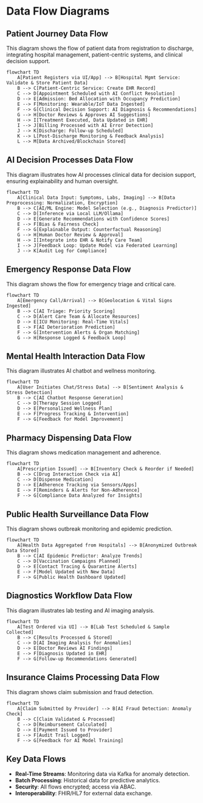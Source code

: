 # Data Flow Diagrams

## Patient Journey Data Flow
This diagram shows the flow of patient data from registration to discharge, integrating hospital management, patient-centric systems, and clinical decision support.

```mermaid
flowchart TD
    A[Patient Registers via UI/App] --> B[Hospital Mgmt Service: Validate & Store Patient Data]
    B --> C[Patient-Centric Service: Create EHR Record]
    C --> D[Appointment Scheduled with AI Conflict Resolution]
    D --> E[Admission: Bed Allocation with Occupancy Prediction]
    E --> F[Monitoring: Wearable/IoT Data Ingested]
    F --> G[Clinical Decision Support: AI Diagnosis & Recommendations]
    G --> H[Doctor Reviews & Approves AI Suggestions]
    H --> I[Treatment Executed, Data Updated in EHR]
    I --> J[Billing Processed with AI Error Detection]
    J --> K[Discharge: Follow-up Scheduled]
    K --> L[Post-Discharge Monitoring & Feedback Analysis]
    L --> M[Data Archived/Blockchain Stored]
```

## AI Decision Processes Data Flow
This diagram illustrates how AI processes clinical data for decision support, ensuring explainability and human oversight.

```mermaid
flowchart TD
    A[Clinical Data Input: Symptoms, Labs, Imaging] --> B[Data Preprocessing: Normalization, Encryption]
    B --> C[AI/ML Engine: Model Selection (e.g., Diagnosis Predictor)]
    C --> D[Inference via Local LLM/Ollama]
    D --> E[Generate Recommendations with Confidence Scores]
    E --> F[Bias & Fairness Check]
    F --> G[Explainable Output: Counterfactual Reasoning]
    G --> H[Human Doctor Review & Approval]
    H --> I[Integrate into EHR & Notify Care Team]
    I --> J[Feedback Loop: Update Model via Federated Learning]
    J --> K[Audit Log for Compliance]
```

## Emergency Response Data Flow
This diagram shows the flow for emergency triage and critical care.

```mermaid
flowchart TD
    A[Emergency Call/Arrival] --> B[Geolocation & Vital Signs Ingested]
    B --> C[AI Triage: Priority Scoring]
    C --> D[Alert Care Team & Allocate Resources]
    D --> E[ICU Monitoring: Real-Time Vitals]
    E --> F[AI Deterioration Prediction]
    F --> G[Intervention Alerts & Organ Matching]
    G --> H[Response Logged & Feedback Loop]
```

## Mental Health Interaction Data Flow
This diagram illustrates AI chatbot and wellness monitoring.

```mermaid
flowchart TD
    A[User Initiates Chat/Stress Data] --> B[Sentiment Analysis & Stress Detection]
    B --> C[AI Chatbot Response Generation]
    C --> D[Therapy Session Logged]
    D --> E[Personalized Wellness Plan]
    E --> F[Progress Tracking & Intervention]
    F --> G[Feedback for Model Improvement]
```

## Pharmacy Dispensing Data Flow
This diagram shows medication management and adherence.

```mermaid
flowchart TD
    A[Prescription Issued] --> B[Inventory Check & Reorder if Needed]
    B --> C[Drug Interaction Check via AI]
    C --> D[Dispense Medication]
    D --> E[Adherence Tracking via Sensors/Apps]
    E --> F[Reminders & Alerts for Non-Adherence]
    F --> G[Compliance Data Analyzed for Insights]
```

## Public Health Surveillance Data Flow
This diagram shows outbreak monitoring and epidemic prediction.

```mermaid
flowchart TD
    A[Health Data Aggregated from Hospitals] --> B[Anonymized Outbreak Data Stored]
    B --> C[AI Epidemic Predictor: Analyze Trends]
    C --> D[Vaccination Campaigns Planned]
    D --> E[Contact Tracing & Quarantine Alerts]
    E --> F[Model Updated with New Data]
    F --> G[Public Health Dashboard Updated]
```

## Diagnostics Workflow Data Flow
This diagram illustrates lab testing and AI imaging analysis.

```mermaid
flowchart TD
    A[Test Ordered via UI] --> B[Lab Test Scheduled & Sample Collected]
    B --> C[Results Processed & Stored]
    C --> D[AI Imaging Analysis for Anomalies]
    D --> E[Doctor Reviews AI Findings]
    E --> F[Diagnosis Updated in EHR]
    F --> G[Follow-up Recommendations Generated]
```

## Insurance Claims Processing Data Flow
This diagram shows claim submission and fraud detection.

```mermaid
flowchart TD
    A[Claim Submitted by Provider] --> B[AI Fraud Detection: Anomaly Check]
    B --> C[Claim Validated & Processed]
    C --> D[Reimbursement Calculated]
    D --> E[Payment Issued to Provider]
    E --> F[Audit Trail Logged]
    F --> G[Feedback for AI Model Training]
```

## Key Data Flows
- **Real-Time Streams**: Monitoring data via Kafka for anomaly detection.
- **Batch Processing**: Historical data for predictive analytics.
- **Security**: All flows encrypted; access via ABAC.
- **Interoperability**: FHIR/HL7 for external data exchange.